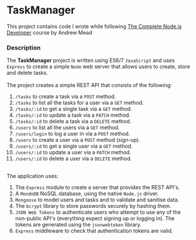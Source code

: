 # TaskManager
This project contains code I wrote while following [The Complete Node.js Developer](https://www.udemy.com/the-complete-nodejs-developer-course-2) course by Andrew Mead

### Description
The __TaskManager__ project is written using ES6/7 `JavaScript` and uses `Express` to create a simple `Node` web server that allows users to create, store and delete tasks.
<br><br>The project creates a simple REST API that consists of the following:
1. `/tasks` to create a task via a `POST` method.
2. `/tasks` to list all the tasks for a user via a `GET` method.
3. `/tasks/:id` to get a single task via a `GET` method.
4. `/tasks/:id` to update a task via a `PATCH` method.
5. `/tasks/:id` to delete a task via a `DELETE` method.
6. `/users` to list all the users via a `GET` method.
7. `/users/login` to log a user in via a `POST` method.
8. `/users` to create a user via a `POST` method (sign-up).
9. `/users/:id` to get a single user via a `GET` method.
10. `/users/:id` to update a user via a `PATCH` method.
11. `/users/:id` to delete a user via a `DELETE` method.

<br>The application uses:
1. The `Express` module to create a server that provides the REST API's.
2. A `MondoDB` NoSQL database, using the native `Node.js` driver.
3. `Mongoose` to model users and tasks and to validate and sanitise data.
3. The `bcrypt` library to store passwords securely by hashing them. 
4. `JSON Web Tokens` to authenticate users who attempt to use any of the non-public API's 
(everything expect signing up or logging in). The tokens are generated using the `jsonwebtoken` library.
5. `Express` middleware to check that authentication tokens are valid.
